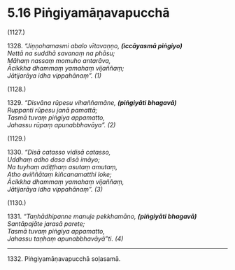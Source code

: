 

# 5.16 Piṅgiyamāṇavapucchā



(1127.)

1328\. _“Jiṇṇohamasmi abalo vītavaṇṇo, __(iccāyasmā piṅgiyo)___  
_Nettā na suddhā savanaṃ na phāsu;_  
_Māhaṃ nassaṃ momuho antarāva,_  
_Ācikkha dhammaṃ yamahaṃ vijaññaṃ;_  
_Jātijarāya idha vippahānaṃ”. (1)_  


(1128.)

1329\. _“Disvāna rūpesu vihaññamāne, __(piṅgiyāti bhagavā)___  
_Ruppanti rūpesu janā pamattā;_  
_Tasmā tuvaṃ piṅgiya appamatto,_  
_Jahassu rūpaṃ apunabbhavāya”. (2)_  


(1129.)

1330\. _“Disā catasso vidisā catasso,_  
_Uddhaṃ adho dasa disā imāyo;_  
_Na tuyhaṃ adiṭṭhaṃ asutaṃ amutaṃ,_  
_Atho aviññātaṃ kiñcanamatthi loke;_  
_Ācikkha dhammaṃ yamahaṃ vijaññaṃ,_  
_Jātijarāya idha vippahānaṃ”. (3)_  


(1130.)

1331\. _“Taṇhādhipanne manuje pekkhamāno, __(piṅgiyāti bhagavā)___  
_Santāpajāte jarasā parete;_  
_Tasmā tuvaṃ piṅgiya appamatto,_  
_Jahassu taṇhaṃ apunabbhavāyā”ti. (4)_  


---

1332\. Piṅgiyamāṇavapucchā soḷasamā.





